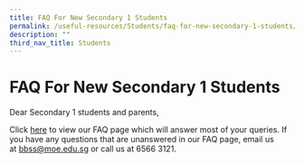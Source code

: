 ```yaml
---
title: FAQ For New Secondary 1 Students
permalink: /useful-resources/Students/faq-for-new-secondary-1-students/
description: ""
third_nav_title: Students
---
```

# FAQ For New Secondary 1 Students

Dear Secondary 1 students and parents,  
  
Click <a href="https://sites.google.com/moe.edu.sg/faq-for-bbss-sec-1-students/home" target="_blank">here</a> to view our FAQ page which will answer most of your queries. If you have any questions that are unanswered in our FAQ page, email us at [bbss@moe.edu.sg](mailto:bbss@moe.edu.sg) or call us at 6566 3121.